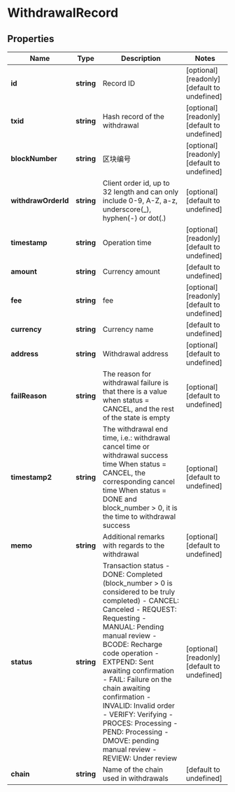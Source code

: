 # WithdrawalRecord

## Properties

Name | Type | Description | Notes
------------ | ------------- | ------------- | -------------
**id** | **string** | Record ID | [optional] [readonly] [default to undefined]
**txid** | **string** | Hash record of the withdrawal | [optional] [readonly] [default to undefined]
**blockNumber** | **string** | 区块编号 | [optional] [readonly] [default to undefined]
**withdrawOrderId** | **string** | Client order id, up to 32 length and can only include 0-9, A-Z, a-z, underscore(_), hyphen(-) or dot(.)  | [optional] [default to undefined]
**timestamp** | **string** | Operation time | [optional] [readonly] [default to undefined]
**amount** | **string** | Currency amount | [default to undefined]
**fee** | **string** | fee | [optional] [readonly] [default to undefined]
**currency** | **string** | Currency name | [default to undefined]
**address** | **string** | Withdrawal address | [optional] [default to undefined]
**failReason** | **string** | The reason for withdrawal failure is that there is a value when status &#x3D; CANCEL, and the rest of the state is empty | [optional] [default to undefined]
**timestamp2** | **string** | The withdrawal end time, i.e.: withdrawal cancel time or withdrawal success time When status &#x3D; CANCEL, the corresponding cancel time When status &#x3D; DONE and block_number &gt; 0, it is the time to withdrawal success | [optional] [default to undefined]
**memo** | **string** | Additional remarks with regards to the withdrawal | [optional] [default to undefined]
**status** | **string** | Transaction status  - DONE: Completed (block_number &gt; 0 is considered to be truly completed) - CANCEL: Canceled - REQUEST: Requesting - MANUAL: Pending manual review - BCODE: Recharge code operation - EXTPEND: Sent awaiting confirmation - FAIL: Failure on the chain awaiting confirmation - INVALID: Invalid order - VERIFY: Verifying - PROCES: Processing - PEND: Processing - DMOVE: pending manual review - REVIEW: Under review | [optional] [readonly] [default to undefined]
**chain** | **string** | Name of the chain used in withdrawals | [default to undefined]

